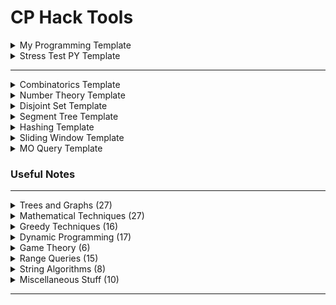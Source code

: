 # CP Hack Tools

<details markdown="1"> 
<summary> My Programming Template
</summary>

```cpp
#include <ext/pb_ds/assoc_container.hpp>
#include <bits/stdc++.h>

#define eb emplace_back
#define fi first 
#define se second 
#define mp make_pair
#define mt make_tuple
#define tm ((tl+tr)>>1)
#define INF (1<<62)
#define endl "\n"
#define mem(v,w) memset(v,w,sizeof(v))
#define sz(v) v.size()
#define all(v) v.begin(),v.end()
#define rall(v) v.rbegin(),v.rend()
#define ub upper_bound
#define lb lower_bound
#define vi vector<int>
#define si stack<int>
#define vvi vector<vector<int>>
#define setbits(v) __builtin_popcount(v)
#define setbitsll(v) __builtin_popcountll(v)
#define nth_element(s,n) *(s.find_by_order(n-1)) 
#define count_smaller(s,n) s.order_of_key(n)  
#define raffle_draw(l,r) uniform_int_distribution<int>(l,r)(prng)
#define log(...) cerr << __LINE__ << ": "; logger(#__VA_ARGS__,__VA_ARGS__)

using namespace std;
using namespace __gnu_pbds;

typedef long long ll;
typedef unsigned long long ull;
typedef pair<int,int> pii;
typedef pair<ll,ll> pll;
typedef tree<int, null_type, less<int>, rb_tree_tag, tree_order_statistics_node_update> ordered_set; //pbds

template <class T,class U> bool chmin(T &x, U y){ if(x>y){ x=y; return true; } return false; }
template <class T,class U> bool chmax(T &x, U y){ if(x<y){ x=y; return true; } return false; }

mt19937 prng(chrono::steady_clock::now().time_since_epoch().count()); // mersenne twister
const long double pi = acos(-1.0);
const int mod = 1e9+7;

/* logging utitlies */
template<typename ...Args>
void logger(string vars, Args&&... values){
	cerr << "[";
	cerr << vars << "] = ";
	string delimeter = "";
	cerr << "[";
		(..., (cerr <<  delimeter << values, delimeter=","));
	cerr << "]\n";
}

/* i/o stream utilities */
ostream& operator <<(ostream& out, pair<int,int> const& v){
    out << v.fi << "," << v.se; 
    return out; 
}

template<typename T>
ostream& operator <<(ostream& out, const vector<T>& v){
    for (const T& x: v) out << x << " "; 
    return out; 
}

template<typename T, typename S>
ostream& operator <<(ostream& out, const map<T,S>& v){
    for (auto& x: v) out << x.fi << "-->" << x.se; 
    return out; 
}

template<typename T>
ostream& operator <<(ostream& out, const set<T>& v){
    for (auto& x: v) cout << x << " ";
    return out;
}

template<typename T>
ostream& operator <<(ostream& out, const multiset<T>& v){
    for (auto& x: v) cout << x << " ";
    return out;
}

/* adhoc utilities */  
inline ll ceil_divide(ll a,ll b){   return (a+b-1)/b; }	

template <class T>
void remove_duplicates(vector<T> &v){ sort(all(v)); v.erase(unique(all(v)),v.end());}

string to_binary(ll v){
    if(!v) return "0";
    string s="";
    while (v>0){
        s += static_cast<char>(v%2 + '0');
        v/=2;
    }
    reverse(all(s));
    return s; 
    
}

int main(){
	
	std::ios::sync_with_stdio(false);
	cin.tie(0);

	return 0;
}
```

</details>



<details markdown="1">
<summary>Stress Test PY Template
</summary>

```py
import filecmp
import os
import random
import sys
import subprocess

my_solution = sys.argv[1]
test_solution = sys.argv[2]

my_solution_exe = my_solution.split(".cpp")[0]
test_solution_exe = test_solution.split(".cpp")[0]

input_file = "in.txt"
my_solution_out = "out1.txt"
test_solution_out = "out2.txt"

def generate_input_file():
    '''
            Write code here to generate the input file
            Tips:
                1. Use random.randint(l,r) : to generate random number between l...r
                2. Perm = list(range(1,n)) random.shuffle(Perm) : to generate a randome permutation
        '''
def test_case(i):
    generate_input_file()
    os.system(f"./{my_solution_exe} < {input_file} > {my_solution_out}")
    os.system(f"./{test_solution_exe} < {input_file} > {test_solution_out}")

    with open(my_solution_out, "r") as f:
        a = f.readline()
        a.rstrip()

    with open(test_solution_out, "r") as f:
        b = f.readline()
        b.rstrip()

    if a == b:
        print(f"Test {i} passed.")
    else:
        print("ERROR, match out1.txt and out2.txt.")
        sys.exit(0)

def run_commands(cmd):
    print(cmd)
    try:
        cmd = cmd.split(" ")
        subprocess.run(cmd, check=True)
    except subprocess.CalledProcessError as e:
        print ("Error:", e)

def compile_command(cpp_file):
    compilation_flags = "-Wall -Wextra -Wshadow -D_GLIBCXX_ASSERTIONS -DDEBUG -ggdb3 -fmax-errors=2 -fsanitize=address,undefined -std=c++17"
    exe_name = cpp_file.split(".cpp")[0]
    return f"g++ {compilation_flags} {exe_name} {cpp_file}"

if __name__ == '__main__':

    run_commands(compile_command(my_solution))
    run_commands(compile_command(test_solution))

    for i in range(1,10000):
        test_case(i)


```
</details>

---

<details markdown="1">
<summary>Combinatorics Template
</summary>


```cpp
inline int mul(int x,int y){    ll z = 1ll; z=z*x*y;   z%=mod; return (int)z; }
inline int add(int x,int y){    ll z = 0ll; z=z+x+y;   z%=mod; return (int)z; }
inline int sub(int x,int y){    ll z=0ll;   z=x+mod-y; z%=mod; return (int)z; }

inline int binpow(int x,int y){

    ll z = 1ll;
    while(y){
        if(y&1) z=mul(z,x);
        x = mul(x,x);
        y>>=1;
    }
    return (int)z;
}

inline int inv(int x){ return binpow(x,mod-2); }

const int N = 400004;
int fac[N], rfac[N];
void fasetup(){
	fac[0] = rfac[0] = 1;
	for(int i=1;i<N;i++) fac[i] = mul(fac[i-1],i);
	rfac[N-1] = inv(fac[N-1]);
	for(int i=N-2;i>0;i--) rfac[i] = mul(rfac[i+1], i+1);
} 

int choose(int n,int r){
	assert(n>=r);
	return mul(fac[n], mul(rfac[r],rfac[n-r])); 
}
```
</details>

<details markdown="1">  
<summary> Number Theory Template 
</summary>

```cpp
vector<int> p; 
int sieve [MAXN]; 
auto sievef = [&] (int MAXN) -> void {
    sieve[1] = 1;
    for (int i = 2; i < MAXN; i++){
        if (sieve[i]) continue;
        p.emplace_back (i); 
        for (int j = i; j < MAXN; j += i){
            sieve [j] = i; 
        }
    }
};

auto factor = [&](int n) -> vector<pii> {
    vector<pii> res;
    for (int &x : p){
        if (x * x > n) break;
        else if (n % x) continue;
        res.emplace_back (x, 0); 
        while (n % x == 0) {
            res.back().se++; 
            n /= x; 
        } 
    }
    if (n > 1) res.emplace_back (n, 1); 
    return res; 
};

vi divisors (int n) {
    vi d = {1};
    while (n > 1){
        int m = 0;
        int q = sieve[n];
        while (n % q == 0) { m++; n /= q; }
        int dsize = d.size();
        int pw = q; 
        for (int i = 0;i < m; i++) {
            for (int j = 0; j < dsize; j++) d.emplace_back (d[j] * pw);
            pw *= q;
        } 
    }
    return d; 
} 

```

</details>
	
	

<details markdown="1">
<summary>Disjoint Set Template
</summary>
	
	
```cpp
// DSU with Rank Compression + Path Compression

int par[UFMAX],rnk[UFMAX];
int compsize[UFMAX];
int max_comp_size=0;

// SET UFMAX
void initdsu(int n){
	for(int i=1;i<=n;i++){
		par[i] = i;
		rnk[i] = 1;
		compsize[i]=1;
	}
	max_comp_size=0;
}

int root(int u){
	if(par[u]==u) return u;
	return par[u]=root(par[u]);
}

void unite(int u,int v){

	int r1 = root(u), r2 = root(v);
	if(r1==r2) return;
    if(rnk[r1]>rnk[r2]){
    	par[r2] = r1;
    	compsize[r1]+=compsize[r2];
    	compsize[r2]=0;
    	chmax(max_comp_size,compsize[r1]);
    }
    else if(rnk[r1]<rnk[r2]){
    	par[r1] = r2;
   		compsize[r2]+=compsize[r1];
   		compsize[r1]=0;
   		chmax(max_comp_size,compsize[r2]);
    }
    else{
    	par[r2] = r1, rnk[r1]++;
    	compsize[r1]+=compsize[r2];
    	compsize[r2]=0;
    	chmax(max_comp_size,compsize[r1]);
    }
}
```

```cpp

// DSU w/o Rank Compression and using randomized Union + Path Compression

const int MAXN = 1005;
int par[MAXN], members[MAXN];
 
void init(){
	for (int i=1;i<=n;i++){
		par[i] = i;
		members[i] = 1; 
	}
}
 
int root(int u){
	if(par[u]==u) return u;
	return par[u] = root(par[u]);	
}
 
void unite(int u,int v){
	if(root(u)==root(v)) return;
	if(rand()&1) swap(u,v);
	members[root(v)] += members[root(u)];
	par[root(u)] = v; 
}
```

</details>

<details markdown="1">
<summary> Segment Tree Template
</summary>

```cpp
/* 1-based segment tree template */
// $set : infinite, ST_MAX, Node constructor, combine code


const int ST_MAX = <>;
int _array[ST_MAX];
const int infinite = <>;

struct Node{
    // 0. add node variables and constructors 
    // int node_variables;
	int val;	
	Node () {
		val = infinite; 
	} 
	Node (int val) : val (val) {} 
};

int _n; // $ set _n 
class SegmentTree {
    public:
		
        Node *_t;
    public:
        
        SegmentTree (int n) {
            _n = n;
            _t = new Node[_n*6]; 
        }

        Node combine (Node lc, Node rc){
            Node res;
            /* 1. add your combine code along with empty node  */
			if (lc.val == infinite) return rc; 
			else if (rc.val == infinite) return lc; 
			int va = max (lc.val, rc.val);  
            return Node (va);
        }

        Node query (const int& l, const int& r, int v=1, int tl=1, int tr=_n){
            if (r<tl||l>tr) return Node (); 
            if (tl>=l && tr<=r) return _t[v]; 
            return combine (query(l, r, v<<1, tl, tm), 
                query(l, r, v<<1|1, tm+1, tr));
        }

        void build (int v=1, int tl=1, int tr=_n){
            if (tl==tr) _t[v] = Node(_array[tl]); 
            else {
                build (v<<1, tl, tm);
                build (v<<1|1, tm+1, tr); 
                _t[v] = combine (_t[v<<1], _t[v<<1|1]); 
            }
        }

        // point update 
        void update (const int& pos, const int& val, int v=1, int tl=1, int tr=_n){
            if (tl==tr) _t[v] = Node(val);  
            else {
                if (pos <= tm) update (pos, val, v<<1, tl, tm);
                else update (pos, val, v<<1|1, tm+1, tr); 
                _t[v] = combine (_t[v<<1], _t[v<<1|1]);  
            }
        }
};
/* Segment Tree tested*/
```
</details>

<details markdown="1">
<summary> Hashing Template 
</summary>

```cpp
struct HashInt {
	static const int mx=1e9+7, my=1e9+9;
	long long x, y;
	HashInt () = default;
	HashInt (long long x_) : x(x_), y(x_) {}
	HashInt (long long x_, long long y_) : x(x_), y(y_) {}
	HashInt operator + (const HashInt& other) const{
		HashInt tmp; 
		tmp.x = (x + other.x) % mx;
		tmp.y = (y + other.y) % my;
		return tmp;
	}
	HashInt operator - (const HashInt& other) const{
		HashInt tmp; 
		tmp.x = (mx + x - other.x) % mx;
		tmp.y = (my + y - other.y) % my; 		
		return tmp;
	}
	HashInt operator * (const HashInt& other) const{
		HashInt tmp; 
		tmp.x = (x * other.x) % mx;
		tmp.y = (y * other.y) % my; 		
		return tmp;
	}
	bool operator == (const HashInt& other) const{
		return x == other.x && y == other.y;
	}
	operator pair<long long ,long long> () const {
		return make_pair (x, y);
	}
}; 

namespace RollHash{
	const int P=239017, N_ = 9e5+4;
	HashInt p[N_], H[N_]; 
	void init() { /* <always call init> */ 
		p[0] = 1;
		for (int i=1;i<N_;i++){
			p[i] = p[i-1] * P; 
		}
	}
	void gen_hashes (const string& str){
		int n = str.size();
		H[0] = str[0];
		for (int i=1;i<n;i++){
			H[i] = H[i-1] * P + str[i];
		}
	}
		
	HashInt hasher (int l, int r) { return l ? H[r] - H[l-1] * p[r-l+1] : H[r]; }
};

using namespace RollHash;
```
</details>



<details markdown="1">
<summary> Sliding Window Template 
</summary>

```cpp
    for(int l=0,r=-1;l<n;l++){ // left boundary of the sliding window
        r = max(r, l-1);
        while(r+1 < n){
			/* modify the window*/
			if extendible? 
                r++;
            else 
				/* rollback window  */ 
				break;
        
			if(chmax(max_length, r-l+1)){
				// record answer from window
			}
		}
        // modify window to delete left boundary to proceed to the next, l++ happens
    }
```

</details>

<details markdown="1">
<summary> MO Query Template 
</summary>

```cpp
```

</details>

### Useful Notes

---

<details markdown="1">
<summary>Trees and Graphs (27)
</summary>

---

[1. Cyclicity in undirected graph](graph/graph.md#a)

[2. Cyclicity in directed graph, coloring technique](graph/graph.md#b)

[3. All simple cycles in a undirected graph, w/o composite cycles](graph/graph.md#c)

[4. All tricks using union-find algorithm](graph/graph.md#d)

[5. Small to Large Trick, Merger Sets, a DSU trick](graph/dsu.md)

[6. Tarjan's algorithm to find articulation points, bridges](graph/graph.md#e)

[7. Finding transitive closure of a graph using Floyd Warshall](graph/graph.md#g)

[8. BFS on complement graph aka Pie for a Pie trick](graph/graph.md#h)

[9. All topological ordering](graph/graph.md#i)

[10. Kahn's algorithm for topological ordering](graph/graph.md#j)

[11. Maximal/Minimal Topological ordering](graph/graph.md#k)

[12. Floyd Warshall for finding shortest paths](graph/graph.md#l)

[13. Minimum Spanning Tree, Prim vs Kruskal](graph/graph.md#m)

[14. Dijkstra's shortest path algoritm for non-negative edges](graph/graph.md#o)

[15. Kth shortest path and ghostness in dikjstra's algorithm](graph/graph.md#o1)

[16. Use Bellman Ford for negative edge weights](graph/graph.md#p)

[17. Detect negative cycle using Bellman Ford](graph/graph.md#q)

[18. Shortest Cycle in undirected graph using BFS](graph/graph.md#q1)

[19. 0/1 BFS Trick](graph/graph.md#r)

[20. Strongly connected component aka SCC](graph/graph.md#s)

[21. Kosaraju's algorithm for condensed SCC](graph/graph.md#t)

[22. Finding centeroid a tree, subtree, cut tree](graph/centeroid.md)

[23. Euler Tour, relation between vertices, propagating tree](graph/euler-tour.md)

[24. Everything about Trie](graph/trie.md)

[25. Trie and binary MEX](graph/trie.md)

[26. Bit prefix Trie and XOR operations](graph/trie.md)

[27. Games on Trie](graph/trie.md)

</details>

<details markdown="1">
<summary>Mathematical Techniques (27)
</summary>

---
	
[1. Custom Ceil Function](math/math.md#a)

[2. Lazy Caterer](math/math.md#b) 

[3. Chinese Remainder Theorem](math/math.md#c) 

[4. Derangement](math/math.md#d) 

[5. Chicken Mcnugget Theorem](math/math.md#e) 

[6. Erdos Szekeres Theorem](math/math.md#f) 

[7. Cyclicity](math/math.md#g)

[8. Parity of Permutation](math/math.md#h) 

[9. Rank in Arbitrarty Bases](math/math.md#i) 

[10. Floyd Cycle](math/math.md#j) 

[11. Manhattern Trick](math/math.md#k) 

[12. Complexity of Euclid's dvision Lemma](math/math.md#o)

[13. Subsequence to Subarray Transformation Trick](math/math.md#l)

[14. Some properties of sum of absolute differences aka SAD](math/sad.md)

[15. How to solve diophantine equations](math/diophantine.md#a)

[16. Gaussian Elimination in GF(2), Max XOR Subsequence](math/gaussian-elimination.md)

[17. Euclid extended division algorithm for LCM/GCD](math/gcd-lcm.md)

[18. Catalan Number, Dyck Path](math/combinatorics.md#a)

[19. Inclusion Exclusion Principle](math/combinatorics.md#b)

[20. Prime Factorization, Sieve, Divisors of Large numbers](math/prime-factorization.md)

[21. Minimum Excludent aka MEX](math/mex.md)

[22. No. of Co-prime pairs](math/cses.md)

[23. Meet in the Middle aka MiTM](math/cses.md)

[24. Generating Functions](math/generating_functions.md)

[26. Difference Array, Sort, Repeat](math/math.md#p)

[27. Expected Value Problems](math/expected_value.md)

</details>

<details markdown="1">
<summary>
Greedy Techniques (16)
</summary>

---

[1. Minimum Increment Decrement to make array equal](greedy/adhoc_greedy.md)
	
[2. Largest Area in a Histogram using NGE](greedy/adhoc_greedy.md)

[3. Intermediate Value Property Trick](greedy/adhoc_greedy.md)

[4. Job Sequencing Problems](greedy/adhoc_greedy.md)

[5. A Nice Binary Search Trick](greedy/adhoc_greedy.md)

[6. Find frequency of element in a given range using upperbound, lowerbound](greedy/adhoc_greedy.md)

[7. All techniques using exchange arguments, powerful proving technique](greedy/exchange-arg.md)

[8. Invariance and Extremal Ideas](greedy/invariance.md)

[9. Generic sliding window algorithm](greedy/sliding-window.md)

[10. Comparing a subarray with a sliding window technique](greedy/sliding-window.md)

[11. Find closest pair, minimum euclidean distance](greedy/sweepline.md)

[12. Klee's algorithm for union of intersecting segments](greedy/sweepline.md)

[13. Intervals and Schedules](greedy/interval.md)

[14. UpperBound and LowerBound on Tuples](greedy/adhoc_greedy.md)

[15. Change of slope trick](greedy/adhoc_greedy.md)

[16. Linear Transformation trick](greedy/adhoc_greedy.md)

</details>


<details markdown="1">
<summary>Dynamic Programming (17)
</summary>

---

[1. Max Subarray Sum, Kadane's algorithm](dp/adhoc-dp.md)

[2. Max Subarray Product](dp/adhoc-dp.md)

[3. All variants of buy-sell share problems](dp/adhoc-dp.md)

[4. Bitmasking: Assigment Problem](dp/bitmask.md)

[5. Bitmasking: Held Karp for TSP like problem](dp/bitmask.md)

[6. Masking over Primes](dp/bitmask.md)

[7. Enumerating submasks](dp/bitmask.md)

[8. Profile DP, DP on broken pipes](dp/bitmask.md)

[9. All tricks in digit DP problems, including LCM trick, pair of numbers](dp/digit-dp.md)

[10. Divisibility problems using DP](dp/divisibility.md)

[11. Everything about IN-OUT dp on tree aka Rerooting technique, Tree Distances, Tree Matching](dp/dp-on-trees.md)

[12. Inclusion and Exclusion DP](dp/dp-on-trees.md)

[13. Solving any structural dp problems using kadane's approach](dp/dp_tricks.md)

[14. Subsequence & Substring comparison of two strings type problems](dp/subsequence_dp.md)

[15. Everything about Sieve of Eratosthenes, Prime Factorization, Harmonic Lemma](dp/sieve.md)

[16. Next Element Array technique used in various AND, OR, bitwise problems](dp/next-array.md)

[17. Matrix Exponentiation Trick](dp/matrixexpo.md)

</details>


<details markdown="1">
<summary>Game Theory (6)
</summary>
	
---

[1. Games on arbitrary graphs](games/games.md)

[2. NIM games](games/games.md)

[3. Sprague Grundy Theorem](games/games.md)

[4. Converting games to NIM forms using MEX](games/games.md)

[5. Strategize the game backward, Parity Tricks](games/games.md)

[6. Tag games on Trees, Graphs](games/games_on_graphs.md)

</details>


<details markdown="1">
<summary>Range Queries (15)
</summary>

---
	
[1. Binary Lifting, LCA of trees](range-queries/query.md)

[2. Fenwick Tree, 1D, 2D, difference array trick](range-queries/query.md)

[3. Sparse Table](range-queries/query.md)

[4. Segment Tree 1D, 2D, Lazy Propagation](range-queries/query.md)

[5. Merge Sort Tree](range-queries/query.md)

[6. Sqrt Decomposition](range-queries/query.md)

[7. Counting Inversions using Fenwick Tree](range-queries/query.md)

[8. Order Statistics using Fenwick Tree](range-queries/query.md)

[9. Classical Fenwick Tree application in DP, Coordinate Compression](range-queries/query.md)

[10. Segment Tree, Bit manipulation and Lazy propagation](range-queries/query.md)

[11. Get the nearest element from a given element in a range](range-queries/query.md)

[12. Ordered Statistics using PBDS](range-queries/ordered_sets.md)

[13. Interesting RMQ problems from SPOJ](range-queries/spoj-rmq-sprint.md)

[14. Some non-trivial ideas in RMQ/RSQ](range-queries/non-trivial-examples.md)

[15. MO's algorithm for RSQs and RMQs](range-queries/mo_query_trick.md)

</details>


<details markdown="1">
<summary>String Algorithms (8)
</summary>

---
	
[1. Minimum Palindromic Cuts](string/adhoc-strings.md)

[2. Scatter Palindromes](string/adhoc-strings.md)

[3. Distinct Subsequences](string/adhoc-strings.md)

[4. Don't be a Subsequences](string/adhoc-strings.md)

[5. KMP function, Z algorithm, periodicity of strings](string/kmp.md)

[6. Polynomial Hashing aka Rolling Hash](string/polyhash.md)

[7. Rabin Karp, Lexicographically minimal shift, double hashing](string/polyhash.md)

[8. Fun with Palindromes](string/palindrome.md#fun-with-palindromes)

</details>


<details markdown="1">
<summary>Miscellaneous Stuff (10)
</summary>

---

[1. K-Majority Voting algorithm aka Boyer-Moore](others/voting.md) 

[2. Some useful bit hacks, bitsets](others/bit-hacks.md)

[3. Bitset Magic and DP optimizations](others/bitsets.md)

[4. Minimum, Maximum XOR values of pair of numbers](others/classical_ideas.md)

[5. Coordinate Compression](others/coordinate-compression.md)

[6. Ternary Search for unimodal data](others/ternery-search.md)

[7. Some non-trivial tricks used in DP and Graphs](gym/weekly-algorithm-sheet)

[8. Some variants of Knapsack problem](others/knapsack.md)

[9. All about permutations and transpositions](others/permutation.md)

[10. CF blog: Collection of little techniques](https://codeforces.com/blog/entry/100910)

</details>

---


